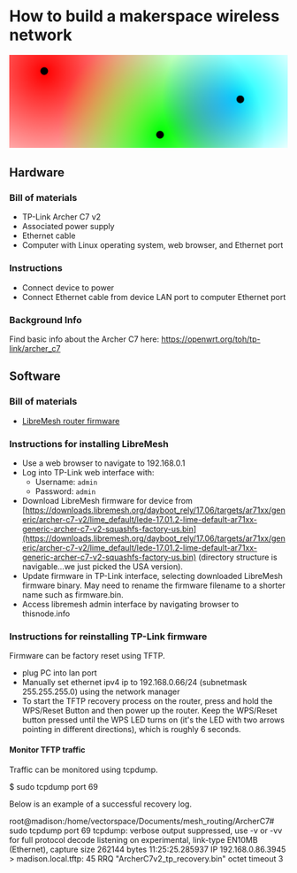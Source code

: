 # How to build a makerspace wireless network

![three colorful gradients representing wireless network signal ranges](assets/colorful-networks.png)

## Hardware

### Bill of materials
* TP-Link Archer C7 v2
* Associated power supply
* Ethernet cable
* Computer with Linux operating system, web browser, and Ethernet port

### Instructions
* Connect device to power
* Connect Ethernet cable from device LAN port to computer Ethernet port

### Background Info
Find basic info about the Archer C7 here:
https://openwrt.org/toh/tp-link/archer_c7

## Software

### Bill of materials
* [LibreMesh router firmware](https://libremesh.org)
    
### Instructions for installing LibreMesh
* Use a web browser to navigate to 192.168.0.1
* Log into TP-Link web interface with:
    * Username: `admin`
    * Password: `admin`
* Download LibreMesh firmware for device from [https://downloads.libremesh.org/dayboot_rely/17.06/targets/ar71xx/generic/archer-c7-v2/lime_default/lede-17.01.2-lime-default-ar71xx-generic-archer-c7-v2-squashfs-factory-us.bin](https://downloads.libremesh.org/dayboot_rely/17.06/targets/ar71xx/generic/archer-c7-v2/lime_default/lede-17.01.2-lime-default-ar71xx-generic-archer-c7-v2-squashfs-factory-us.bin) (directory structure is navigable...we just picked the USA version).
* Update firmware in TP-Link interface, selecting downloaded LibreMesh firmware binary. May need to rename the firmware filename to a shorter name such as firmware.bin.
* Access libremesh admin interface by navigating browser to thisnode.info



### Instructions for reinstalling TP-Link firmware
Firmware can be factory reset using TFTP.

- plug PC into lan port
- Manually set ethernet ipv4 ip to 192.168.0.66/24 (subnetmask 255.255.255.0) using the network manager
- To start the TFTP recovery process on the router, press and hold the WPS/Reset Button and then power up the router. Keep the WPS/Reset button pressed until the WPS LED turns on (it's the LED with two arrows pointing in different directions), which is roughly 6 seconds.

#### Monitor TFTP traffic
Traffic can be monitored using tcpdump.

$ sudo tcpdump port 69

Below is an example of a successful recovery log.

root@madison:/home/vectorspace/Documents/mesh_routing/ArcherC7# sudo tcpdump port 69
tcpdump: verbose output suppressed, use -v or -vv for full protocol decode
listening on experimental, link-type EN10MB (Ethernet), capture size 262144 bytes
11:25:25.285937 IP 192.168.0.86.3945 > madison.local.tftp:  45 RRQ "ArcherC7v2_tp_recovery.bin" octet timeout 3
